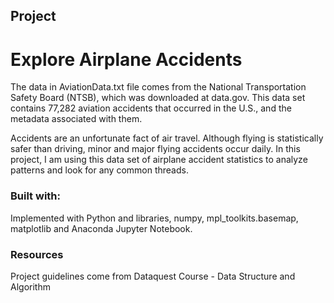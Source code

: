 ## Project
# Explore Airplane Accidents

The data in AviationData.txt file comes from the National Transportation Safety Board (NTSB), which was downloaded at data.gov. This data set contains 77,282 aviation accidents that occurred in the U.S., and the metadata associated with them.

Accidents are an unfortunate fact of air travel. Although flying is statistically safer than driving, minor and major flying accidents occur daily. In this project, I am using this data set of airplane accident statistics to analyze patterns and look for any common threads.

### Built with:

Implemented with Python and libraries, numpy, mpl_toolkits.basemap, matplotlib and Anaconda Jupyter Notebook.


### Resources

Project guidelines come from Dataquest Course - Data Structure and Algorithm